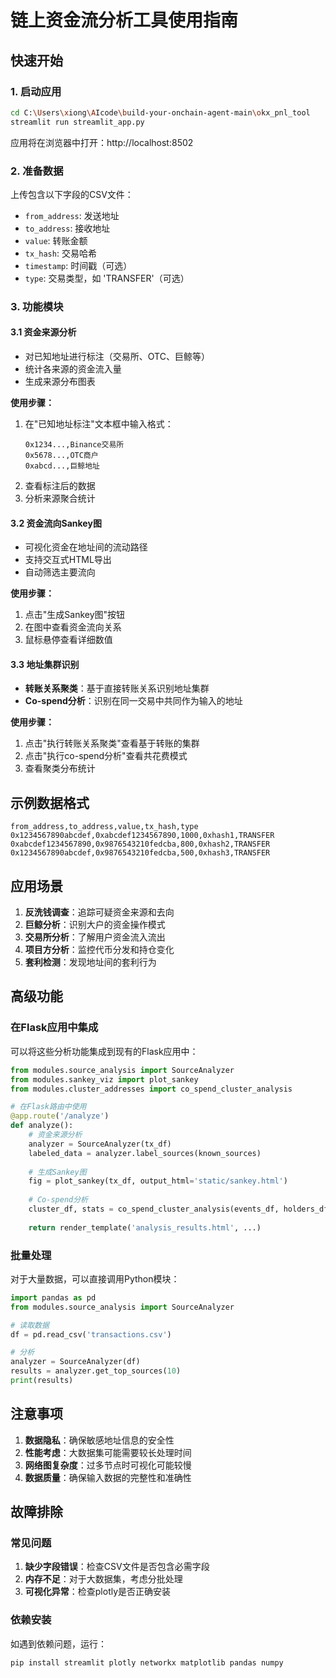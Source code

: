 # 链上资金流分析工具使用指南

## 快速开始

### 1. 启动应用
```bash
cd C:\Users\xiong\AIcode\build-your-onchain-agent-main\okx_pnl_tool
streamlit run streamlit_app.py
```

应用将在浏览器中打开：http://localhost:8502

### 2. 准备数据

上传包含以下字段的CSV文件：
- `from_address`: 发送地址
- `to_address`: 接收地址  
- `value`: 转账金额
- `tx_hash`: 交易哈希
- `timestamp`: 时间戳（可选）
- `type`: 交易类型，如 'TRANSFER'（可选）

### 3. 功能模块

#### 3.1 资金来源分析
- 对已知地址进行标注（交易所、OTC、巨鲸等）
- 统计各来源的资金流入量
- 生成来源分布图表

**使用步骤：**
1. 在"已知地址标注"文本框中输入格式：
   ```
   0x1234...,Binance交易所
   0x5678...,OTC商户
   0xabcd...,巨鲸地址
   ```
2. 查看标注后的数据
3. 分析来源聚合统计

#### 3.2 资金流向Sankey图
- 可视化资金在地址间的流动路径
- 支持交互式HTML导出
- 自动筛选主要流向

**使用步骤：**
1. 点击"生成Sankey图"按钮
2. 在图中查看资金流向关系
3. 鼠标悬停查看详细数值

#### 3.3 地址集群识别
- **转账关系聚类**：基于直接转账关系识别地址集群
- **Co-spend分析**：识别在同一交易中共同作为输入的地址

**使用步骤：**
1. 点击"执行转账关系聚类"查看基于转账的集群
2. 点击"执行co-spend分析"查看共花费模式
3. 查看聚类分布统计

## 示例数据格式

```csv
from_address,to_address,value,tx_hash,type
0x1234567890abcdef,0xabcdef1234567890,1000,0xhash1,TRANSFER
0xabcdef1234567890,0x9876543210fedcba,800,0xhash2,TRANSFER
0x1234567890abcdef,0x9876543210fedcba,500,0xhash3,TRANSFER
```

## 应用场景

1. **反洗钱调查**：追踪可疑资金来源和去向
2. **巨鲸分析**：识别大户的资金操作模式
3. **交易所分析**：了解用户资金流入流出
4. **项目方分析**：监控代币分发和持仓变化
5. **套利检测**：发现地址间的套利行为

## 高级功能

### 在Flask应用中集成
可以将这些分析功能集成到现有的Flask应用中：

```python
from modules.source_analysis import SourceAnalyzer
from modules.sankey_viz import plot_sankey
from modules.cluster_addresses import co_spend_cluster_analysis

# 在Flask路由中使用
@app.route('/analyze')
def analyze():
    # 资金来源分析
    analyzer = SourceAnalyzer(tx_df)
    labeled_data = analyzer.label_sources(known_sources)
    
    # 生成Sankey图
    fig = plot_sankey(tx_df, output_html='static/sankey.html')
    
    # Co-spend分析
    cluster_df, stats = co_spend_cluster_analysis(events_df, holders_df)
    
    return render_template('analysis_results.html', ...)
```

### 批量处理
对于大量数据，可以直接调用Python模块：

```python
import pandas as pd
from modules.source_analysis import SourceAnalyzer

# 读取数据
df = pd.read_csv('transactions.csv')

# 分析
analyzer = SourceAnalyzer(df)
results = analyzer.get_top_sources(10)
print(results)
```

## 注意事项

1. **数据隐私**：确保敏感地址信息的安全性
2. **性能考虑**：大数据集可能需要较长处理时间
3. **网络图复杂度**：过多节点时可视化可能较慢
4. **数据质量**：确保输入数据的完整性和准确性

## 故障排除

### 常见问题
1. **缺少字段错误**：检查CSV文件是否包含必需字段
2. **内存不足**：对于大数据集，考虑分批处理
3. **可视化异常**：检查plotly是否正确安装

### 依赖安装
如遇到依赖问题，运行：
```bash
pip install streamlit plotly networkx matplotlib pandas numpy
```
